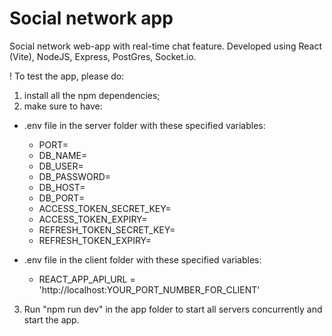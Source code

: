 # Social network app

Social network web-app with real-time chat feature.
Developed using React (Vite), NodeJS, Express, PostGres, Socket.io.

! To test the app, please do:
1) install all the npm dependencies;
2) make sure to have:
- .env file in the server folder with these specified variables:
  - PORT=
  - DB_NAME=
  - DB_USER=
  - DB_PASSWORD=
  - DB_HOST=
  - DB_PORT=
  - ACCESS_TOKEN_SECRET_KEY=
  - ACCESS_TOKEN_EXPIRY=
  - REFRESH_TOKEN_SECRET_KEY=
  - REFRESH_TOKEN_EXPIRY=

- .env file in the client folder with these specified variables:
  - REACT_APP_API_URL = 'http://localhost:YOUR_PORT_NUMBER_FOR_CLIENT'
    
3) Run "npm run dev" in the app folder to start all servers concurrently and start the app.

